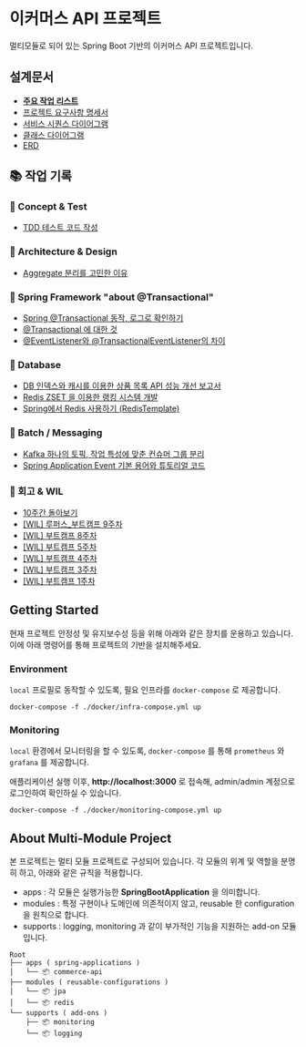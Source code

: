 # 이커머스 API 프로젝트
멀티모듈로 되어 있는 Spring Boot 기반의 이커머스 API 프로젝트입니다.

## 설계문서 

- [**주요 작업 리스트**](https://github.com/mybloom/commerce-api/pulls?q=is%3Apr+is%3Aclosed)
- [프로젝트 요구사항 명세서](./docs/design/01-requirements.md)
- [서비스 시퀀스 다이어그램](./docs/design/02-sequence-diagrams.md)
- [클래스 다이어그램](./docs/design/03-class-diagrams.md)
- [ERD](./docs/design/04-erd.md)

## 📚 작업 기록

### 🔹 Concept & Test
- [TDD 테스트 코드 작성](https://devstep.tistory.com/139)

### 🔹 Architecture & Design
- [Aggregate 분리를 고민한 이유](https://devstep.tistory.com/141)

### 🔹 Spring Framework "about @Transactional"
- [Spring @Transactional 동작, 로그로 확인하기](https://devstep.tistory.com/150)
- [@Transactional 에 대한 것](https://devstep.tistory.com/143)
- [@EventListener와 @TransactionalEventListener의 차이](https://devstep.tistory.com/152)

### 🔹 Database
- [DB 인덱스와 캐시를 이용한 상품 목록 API 성능 개선 보고서](https://devstep.tistory.com/145)
- [Redis ZSET 을 이용한 랭킹 시스템 개발](https://devstep.tistory.com/157)
- [Spring에서 Redis 사용하기 (RedisTemplate)](https://devstep.tistory.com/146)

### 🔹 Batch / Messaging
- [Kafka 하나의 토픽, 작업 특성에 맞춘 컨슈머 그룹 분리](https://devstep.tistory.com/154)
- [Spring Application Event 기본 용어와 튜토리얼 코드](https://devstep.tistory.com/155)


### 🔹 회고 & WIL
- [10주간 돌아보기](https://devstep.tistory.com/159)
- [[WIL] 루퍼스_부트캠프 9주차](https://devstep.tistory.com/158)
- [[WIL] 부트캠프 8주차](https://devstep.tistory.com/156)
- [[WIL] 부트캠프 5주차](https://devstep.tistory.com/147)
- [[WIL] 부트캠프 4주차](https://devstep.tistory.com/144)
- [[WIL] 부트캠프 3주차](https://devstep.tistory.com/142)
- [[WIL] 부트캠프 1주차](https://devstep.tistory.com/140)

## Getting Started
현재 프로젝트 안정성 및 유지보수성 등을 위해 아래와 같은 장치를 운용하고 있습니다. 이에 아래 명령어를 통해 프로젝트의 기반을 설치해주세요.
### Environment
`local` 프로필로 동작할 수 있도록, 필요 인프라를 `docker-compose` 로 제공합니다.
```shell
docker-compose -f ./docker/infra-compose.yml up
```
### Monitoring
`local` 환경에서 모니터링을 할 수 있도록, `docker-compose` 를 통해 `prometheus` 와 `grafana` 를 제공합니다.

애플리케이션 실행 이후, **http://localhost:3000** 로 접속해, admin/admin 계정으로 로그인하여 확인하실 수 있습니다.
```shell
docker-compose -f ./docker/monitoring-compose.yml up
```

## About Multi-Module Project
본 프로젝트는 멀티 모듈 프로젝트로 구성되어 있습니다. 각 모듈의 위계 및 역할을 분명히 하고, 아래와 같은 규칙을 적용합니다.

- apps : 각 모듈은 실행가능한 **SpringBootApplication** 을 의미합니다.
- modules : 특정 구현이나 도메인에 의존적이지 않고, reusable 한 configuration 을 원칙으로 합니다.
- supports : logging, monitoring 과 같이 부가적인 기능을 지원하는 add-on 모듈입니다.

```
Root
├── apps ( spring-applications )
│   └── 📦 commerce-api
├── modules ( reusable-configurations )
│   └── 📦 jpa
│   └── 📦 redis
└── supports ( add-ons )
    ├── 📦 monitoring
    └── 📦 logging
```
